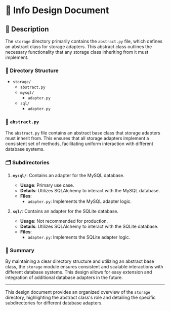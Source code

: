 # 📂 Info Design Document

## 📄 Description

The `storage` directory primarily contains the `abstract.py` file, which defines an abstract class for storage adapters. This abstract class outlines the necessary functionality that any storage class inheriting from it must implement.

### 📂 Directory Structure

- `storage/`
  - `abstract.py`
  - `mysql/`
    - `adapter.py`
  - `sql/`
    - `adapter.py`

### 📝 `abstract.py`

The `abstract.py` file contains an abstract base class that storage adapters must inherit from. This ensures that all storage adapters implement a consistent set of methods, facilitating uniform interaction with different database systems.

### 🗂️ Subdirectories

1. **`mysql/`**: Contains an adapter for the MySQL database.
   - **Usage**: Primary use case.
   - **Details**: Utilizes SQLAlchemy to interact with the MySQL database.
   - **Files**:
     - `adapter.py`: Implements the MySQL adapter logic.

2. **`sql/`**: Contains an adapter for the SQLite database.
   - **Usage**: Not recommended for production.
   - **Details**: Utilizes SQLAlchemy to interact with the SQLite database.
   - **Files**:
     - `adapter.py`: Implements the SQLite adapter logic.

### 🔄 Summary

By maintaining a clear directory structure and utilizing an abstract base class, the `storage` module ensures consistent and scalable interactions with different database systems. This design allows for easy extension and integration of additional database adapters in the future.

---

This design document provides an organized overview of the `storage` directory, highlighting the abstract class's role and detailing the specific subdirectories for different database adapters.